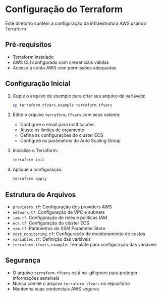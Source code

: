 # Configuração do Terraform

Este diretório contém a configuração da infraestrutura AWS usando Terraform.

## Pré-requisitos

- Terraform instalado
- AWS CLI configurado com credenciais válidas
- Acesso à conta AWS com permissões adequadas

## Configuração Inicial

1. Copie o arquivo de exemplo para criar seu arquivo de variáveis:
   ```bash
   cp terraform.tfvars.example terraform.tfvars
   ```

2. Edite o arquivo `terraform.tfvars` com seus valores:
   - Configure o email para notificações
   - Ajuste os limites de orçamento
   - Defina as configurações do cluster ECS
   - Configure os parâmetros do Auto Scaling Group

3. Inicialize o Terraform:
   ```bash
   terraform init
   ```

4. Aplique a configuração:
   ```bash
   terraform apply
   ```

## Estrutura de Arquivos

- `providers.tf`: Configuração dos providers AWS
- `network.tf`: Configuração de VPC e subnets
- `iam.tf`: Configuração de roles e políticas IAM
- `ecs.tf`: Configuração do cluster ECS
- `ssm.tf`: Parâmetros do SSM Parameter Store
- `cost_monitoring.tf`: Configuração de monitoramento de custos
- `variables.tf`: Definição das variáveis
- `terraform.tfvars.example`: Template para configuração das variáveis

## Segurança

- O arquivo `terraform.tfvars` está no .gitignore para proteger informações sensíveis
- Nunca comite o arquivo `terraform.tfvars` no repositório
- Mantenha suas credenciais AWS seguras 